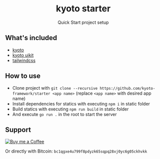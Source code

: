 
<h1 align="center">kyoto starter</h1>
<p align="center">
    Quick Start project setup
</p>

## What's included

- [kyoto](https://github.com/kyoto-framework/kyoto)
- [kyoto uikit](https://github.com/kyoto-framework/uikit)
- [tailwindcss](https://tailwindcss.com)

## How to use

- Clone project with `git clone --recursive https://github.com/kyoto-framework/starter <app name>` (replace `<app name>` with desired app name)
- Install dependencies for statics with executing `npm i` in static folder
- Build statics with executing `npm run build` in static folder
- And execute `go run .` in the root to start the server

## Support

<a target="_blank" href="https://www.buymeacoffee.com/yuriizinets"><img alt="Buy me a Coffee" src="https://github.com/egonelbre/gophers/blob/master/.thumb/animation/buy-morning-coffee-3x.gif?raw=true"></a>


Or directly with Bitcoin: `bc1qgxe4u799f8pdyzk65sqpq28xj0yc6g05ckhvkk`
